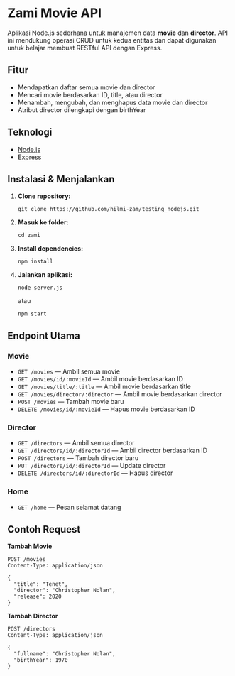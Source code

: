 # Zami Movie API

Aplikasi Node.js sederhana untuk manajemen data **movie** dan **director**. API ini mendukung operasi CRUD untuk kedua entitas dan dapat digunakan untuk belajar membuat RESTful API dengan Express.

## Fitur

- Mendapatkan daftar semua movie dan director
- Mencari movie berdasarkan ID, title, atau director
- Menambah, mengubah, dan menghapus data movie dan director
- Atribut director dilengkapi dengan birthYear

## Teknologi

- [Node.js](https://nodejs.org/)
- [Express](https://expressjs.com/)

## Instalasi & Menjalankan

1. **Clone repository:**
   ```
   git clone https://github.com/hilmi-zam/testing_nodejs.git
   ```
2. **Masuk ke folder:**
   ```
   cd zami
   ```
3. **Install dependencies:**
   ```
   npm install
   ```
4. **Jalankan aplikasi:**
   ```
   node server.js
   ```
   atau
   ```
   npm start
   ```

## Endpoint Utama

### Movie
- `GET /movies` — Ambil semua movie
- `GET /movies/id/:movieId` — Ambil movie berdasarkan ID
- `GET /movies/title/:title` — Ambil movie berdasarkan title
- `GET /movies/director/:director` — Ambil movie berdasarkan director
- `POST /movies` — Tambah movie baru
- `DELETE /movies/id/:movieId` — Hapus movie berdasarkan ID

### Director
- `GET /directors` — Ambil semua director
- `GET /directors/id/:directorId` — Ambil director berdasarkan ID
- `POST /directors` — Tambah director baru
- `PUT /directors/id/:directorId` — Update director
- `DELETE /directors/id/:directorId` — Hapus director

### Home
- `GET /home` — Pesan selamat datang

## Contoh Request

**Tambah Movie**
```http
POST /movies
Content-Type: application/json

{
  "title": "Tenet",
  "director": "Christopher Nolan",
  "release": 2020
}
```

**Tambah Director**
```http
POST /directors
Content-Type: application/json

{
  "fullname": "Christopher Nolan",
  "birthYear": 1970
}
```
